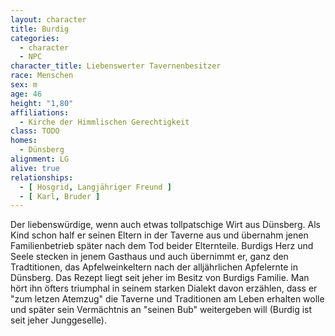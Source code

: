 ```yaml
---
layout: character
title: Burdig
categories:
  - character
  - NPC
character_title: Liebenswerter Tavernenbesitzer
race: Menschen
sex: m
age: 46
height: "1,80"
affiliations:
  - Kirche der Himmlischen Gerechtigkeit
class: TODO
homes:
  - Dünsberg
alignment: LG
alive: true
relationships:
  - [ Hosgrid, Langjähriger Freund ]
  - [ Karl, Bruder ]
---
```


Der liebenswürdige, wenn auch etwas tollpatschige Wirt aus Dünsberg. Als Kind schon half er seinen Eltern in der Taverne
aus und übernahm jenen Familienbetrieb später nach dem Tod beider Elternteile. Burdigs Herz und Seele stecken in jenem
Gasthaus und auch übernimmt er, ganz den Tradtitionen, das Apfelweinkeltern nach der alljährlichen Apfelernte in
Dünsberg. Das Rezept liegt seit jeher im Besitz von Burdigs Familie. Man hört ihn öfters triumphal in seinem starken
Dialekt davon erzählen, dass er "zum letzen Atemzug" die Taverne und Traditionen am Leben erhalten wolle und später sein
Vermächtnis an "seinen Bub" weitergeben will (Burdig ist seit jeher Junggeselle).